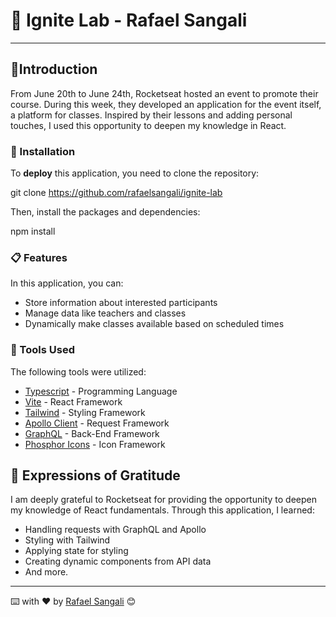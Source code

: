 # 🚀 Ignite Lab - Rafael Sangali
---
## 📌Introduction

From June 20th to June 24th, Rocketseat hosted an event to promote their course. During this week, they developed an application for the event itself, a platform for classes. Inspired by their lessons and adding personal touches, I used this opportunity to deepen my knowledge in React.

### 🔧 Installation

To **deploy** this application, you need to clone the repository:

git clone https://github.com/rafaelsangali/ignite-lab

Then, install the packages and dependencies:

npm install


### 📋 Features

In this application, you can:

* Store information about interested participants
* Manage data like teachers and classes
* Dynamically make classes available based on scheduled times

### 🔧 Tools Used

The following tools were utilized:

* [Typescript](https://www.typescriptlang.org/) - Programming Language
* [Vite](https://vitejs.dev/) - React Framework
* [Tailwind](https://tailwindcss.com/) - Styling Framework
* [Apollo Client](https://www.apollographql.com/docs/react/) - Request Framework
* [GraphQL](https://graphql.org/) - Back-End Framework
* [Phosphor Icons](https://phosphoricons.com/) - Icon Framework

## 🎁 Expressions of Gratitude

I am deeply grateful to Rocketseat for providing the opportunity to deepen my knowledge of React fundamentals. Through this application, I learned:

* Handling requests with GraphQL and Apollo
* Styling with Tailwind
* Applying state for styling
* Creating dynamic components from API data
* And more.

---
⌨️ with ❤️ by [Rafael Sangali](https://github.com/rafaelsangali) 😊

